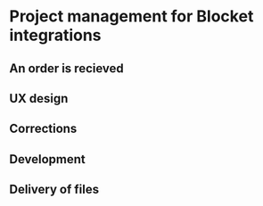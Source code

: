 # Project management for Blocket integrations

## An order is recieved

## UX design

## Corrections

## Development

## Delivery of files
